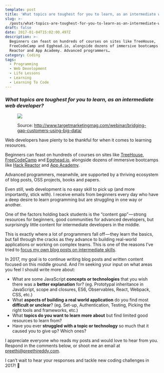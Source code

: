 ```yaml
---
template: post
title: 'What topics are toughest for you to learn, as an intermediate web developer?'
slug: >-
  /posts/what-topics-are-toughest-for-you-to-learn-as-an-intermediate-web-developer/
draft: false
date: 2017-01-04T15:02:00.497Z
description: >-
  Beginners can feast on hundreds of courses on sites like TreeHouse,
  FreeCodeCamp and Egghead.io, alongside dozens of immersive bootcamps like Hack
  Reactor and App Academy. Advanced programmers…
category: Coding
tags:
  - Programming
  - Web Development
  - Life Lessons
  - Learning
  - Learning To Code
---
```


### _What topics are toughest for you to learn, as an intermediate web developer?_

<figure>

![](/media/what-topics-are-toughest-for-you-to-learn-as-an-intermediate-web-developer-0.jpeg)

<figcaption>Source: <a href="http://www.targetmarketingmag.com/webinar/bridging-gap-customers-using-big-data/" class="figcaption-link">http://www.targetmarketingmag.com/webinar/bridging-gap-customers-using-big-data/</a></figcaption></figure>

Web developers have plenty to be thankful for when it comes to learning resources.

Beginners can feast on hundreds of courses on sites like [TreeHouse](http://www.teamtreehouse.com), [FreeCodeCamp](https://www.freecodecamp.com/) and [Egghead.io](http://egghead.io), alongside dozens of immersive bootcamps like [Hack Reactor](http://www.hackreactor.com) and [App Academy](http://www.appacademy.io).

Advanced programmers, meanwhile, are supported by a thriving ecosystem of blog posts, OSS projects, books and papers.

Even still, web development is no easy skill to pick up (and more importantly, stick with). I receive emails from beginners every day who have a deep desire to learn programming but are struggling in one way or another.

One of the factors holding back students is the “content gap” — strong resources for beginners, good communities for advanced developers, but surprisingly little content for intermediate developers in the middle.

This is exactly where a lot of programmers fall off — they learn the basics, but fall through the cracks as they advance to building real-world applications or working on complex teams. This is one of the reasons I’ve tried to [focus my own blog posts on intermediate skills](https://medium.com/@preethikasireddy).

In 2017, my goal is to continue writing blog posts and written content focused on this middle ground. And I’m seeking your input on what areas you feel I should write more about:

*   What are some JavaScript **concepts or technologies** that you wish there was a **better explanation** for? (eg. Prototypal inheritance in JavaScript, scope and closures, ES6, Observables, React, Webpack, CSS, etc.)
*   What **aspects of building a real world application** do you find most **difficult or unclear**? (eg. Set-up, Authentication, Testing, Picking the right tools and frameworks, etc.)
*   What **topics do you want to learn more about** but find limited good resources to learn from?
*   Have you ever **struggled with a topic or technology** so much that it caused you to give up? Which ones?

I appreciate everyone who reads my posts and would love to hear from you. Respond in the comments below, or shoot me an email at preethi@preethireddy.com.

I can’t wait to hear your responses and tackle new coding challenges in 2017! 🙂
